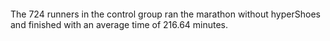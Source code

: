 <br>
<br>
<br>
<br>
The 724 runners in the control group ran the marathon without hyperShoes and finished with an average time of 216.64 minutes.
<br>
<br>

